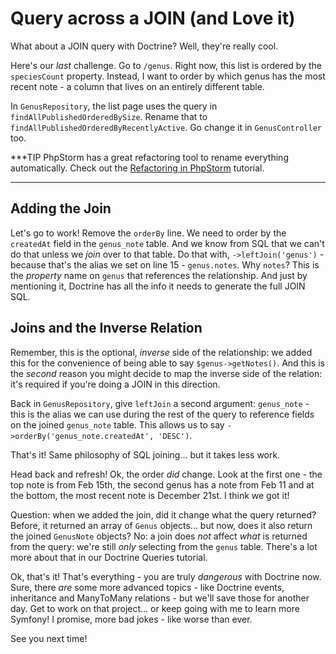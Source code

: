 # Query across a JOIN (and Love it)

What about a JOIN query with Doctrine? Well, they're really cool.

Here's our *last* challenge. Go to `/genus`. Right now, this list is ordered by the
`speciesCount` property. Instead, I want to order by which genus has the most recent
note - a column that lives on an entirely different table.

In `GenusRepository`, the list page uses the query in `findAllPublishedOrderedBySize`.
Rename that to `findAllPublishedOrderedByRecentlyActive`. Go change it in
`GenusController` too.

***TIP
PhpStorm has a great refactoring tool to rename everything automatically. Check out
the [Refactoring in PhpStorm](http://knpuniversity.com/screencast/phpstorm/refactoring) tutorial.
***

## Adding the Join

Let's go to work! Remove the `orderBy` line. We need to order by the `createdAt`
field in the `genus_note` table. And we know from SQL that we can't do that unless
we *join* over to that table. Do that with, `->leftJoin('genus')` - because that's
the alias we set on line 15 - `genus.notes`. Why `notes`? This is the *property*
name on `genus` that references the relationship. And just by mentioning it, Doctrine
has all the info it needs to generate the full JOIN SQL.

## Joins and the Inverse Relation

Remember, this is the optional, *inverse* side of the relationship: we added this
for the convenience of being able to say `$genus->getNotes()`. And this is the
*second* reason you might decide to map the inverse side of the relation: it's required
if you're doing a JOIN in this direction.

Back in `GenusRepository`, give `leftJoin` a second argument: `genus_note` - this
is the alias we can use during the rest of the query to reference fields on the joined
`genus_note` table. This allows us to say `->orderBy('genus_note.createdAt', 'DESC')`.

That's it! Same philosophy of SQL joining... but it takes less work.

Head back and refresh! Ok, the order *did* change. Look at the first one - the top
note is from Feb 15th, the second genus has a note from Feb 11 and at the bottom,
the most recent note is December 21st. I think we got it!

Question: when we added the join, did it change what the query returned? Before,
it returned an array of `Genus` objects... but now, does it also return the joined
`GenusNote` objects? No: a join does *not* affect *what* is returned from the query:
we're still *only* selecting from the `genus` table. There's a lot more about that
in our Doctrine Queries tutorial.

Ok, that's it! That's everything - you are truly *dangerous* with Doctrine now.
Sure, there *are* some more advanced topics - like Doctrine events, inheritance
and ManyToMany relations - but we'll save those for another day. Get to work on
that project... or keep going with me to learn more Symfony! I promise, more bad
jokes - like worse than ever.

See you next time!
